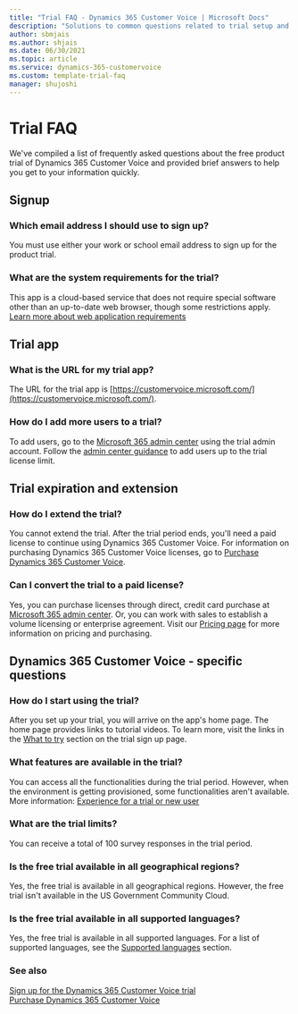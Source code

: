 ```yaml
---  
title: "Trial FAQ - Dynamics 365 Customer Voice | Microsoft Docs"
description: "Solutions to common questions related to trial setup and management."
author: sbmjais
ms.author: shjais
ms.date: 06/30/2021
ms.topic: article
ms.service: dynamics-365-customervoice
ms.custom: template-trial-faq
manager: shujoshi
---
```


# Trial FAQ

We've compiled a list of frequently asked questions about the free product trial of Dynamics 365 Customer Voice and provided brief answers to help you get to your information quickly.

## Signup

### Which email address I should use to sign up?

You must use either your work or school email address to sign up for the product trial.

### What are the system requirements for the trial?

This app is a cloud-based service that does not require special software other than an up-to-date web browser, though some restrictions apply. [Learn more about web application requirements](/power-platform/admin/web-application-requirements)

## Trial app

### What is the URL for my trial app?

The URL for the trial app is [https://customervoice.microsoft.com/](https://customervoice.microsoft.com/).

### How do I add more users to a trial?

To add users, go to the [Microsoft 365 admin center](https://admin.microsoft.com) using the trial admin account. Follow the [admin center guidance](/microsoft-365/admin/add-users/add-users) to add users up to the trial license limit.

## Trial expiration and extension

### How do I extend the trial?

You cannot extend the trial. After the trial period ends, you'll need a paid license to continue using Dynamics 365 Customer Voice. For information on purchasing Dynamics 365 Customer Voice licenses, go to [Purchase Dynamics 365 Customer Voice](purchase.md).

### Can I convert the trial to a paid license?

Yes, you can purchase licenses through direct, credit card purchase at [Microsoft 365 admin center](https://admin.microsoft.com). Or, you can work with sales to establish a volume licensing or enterprise agreement. Visit our [Pricing page](https://dynamics.microsoft.com/pricing/) for more information on pricing and purchasing.

## Dynamics 365 Customer Voice - specific questions

### How do I start using the trial?

After you set up your trial, you will arrive on the app's home page. The home page provides links to tutorial videos. To learn more, visit the links in the [What to try](sign-up-trial.md#what-to-try) section on the trial sign up page.

### What features are available in the trial?

You can access all the functionalities during the trial period. However, when the environment is getting provisioned, some functionalities aren't available. More information: [Experience for a trial or new user](sign-up-trial.md#experience-for-a-trial-or-new-user)

### What are the trial limits?

You can receive a total of 100 survey responses in the trial period.

### Is the free trial available in all geographical regions?

Yes, the free trial is available in all geographical regions. However, the free trial isn't available in the US Government Community Cloud.

### Is the free trial available in all supported languages?

Yes, the free trial is available in all supported languages. For a list of supported languages, see the [Supported languages](/powerapps/maker/portals/configure/enable-multiple-language-support#supported-languages) section.

### See also

[Sign up for the Dynamics 365 Customer Voice trial](sign-up-trial.md)<br>
[Purchase Dynamics 365 Customer Voice](purchase.md)



